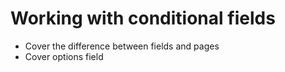 # Working with conditional fields
- Cover the difference between fields and pages
- Cover options field

